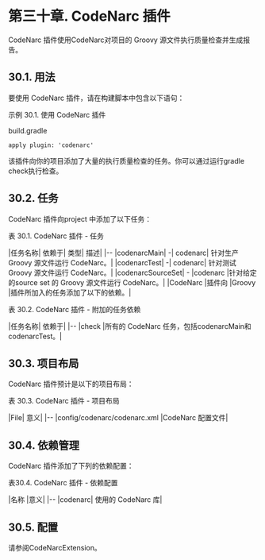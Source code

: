 # **第三十章. CodeNarc 插件**
CodeNarc 插件使用CodeNarc对项目的 Groovy 源文件执行质量检查并生成报告。

## **30.1. 用法**
要使用 CodeNarc 插件，请在构建脚本中包含以下语句：

示例 30.1. 使用 CodeNarc 插件

build.gradle
```
apply plugin: 'codenarc'
```
该插件向你的项目添加了大量的执行质量检查的任务。你可以通过运行gradle check执行检查。

## **30.2. 任务**
CodeNarc 插件向project 中添加了以下任务：

表 30.1. CodeNarc 插件 - 任务

|任务名称|	依赖于|	类型|	描述|
|--
|codenarcMain|	-|	codenarc|	针对生产 Groovy 源文件运行 CodeNarc。|
|codenarcTest|	-|	codenarc|	针对测试 Groovy 源文件运行 CodeNarc。|
|codenarcSourceSet|	-	|codenarc	|针对给定的source set 的 Groovy 源文件运行 CodeNarc。|
|CodeNarc |插件向 |Groovy |插件所加入的任务添加了以下的依赖。|

表 30.2. CodeNarc 插件 - 附加的任务依赖

|任务名称|	依赖于|
|--
|check	|所有的 CodeNarc 任务，包括codenarcMain和codenarcTest。|

## **30.3. 项目布局**
CodeNarc 插件预计是以下的项目布局：

表 30.3. CodeNarc 插件 - 项目布局

|File|	意义|
|--
|config/codenarc/codenarc.xml	|CodeNarc 配置文件|

## **30.4. 依赖管理**
CodeNarc 插件添加了下列的依赖配置：

表30.4. CodeNarc 插件 ​​- 依赖配置

|名称	|意义|
|--
|codenarc|	使用的 CodeNarc 库|

## **30.5. 配置**
请参阅CodeNarcExtension。


